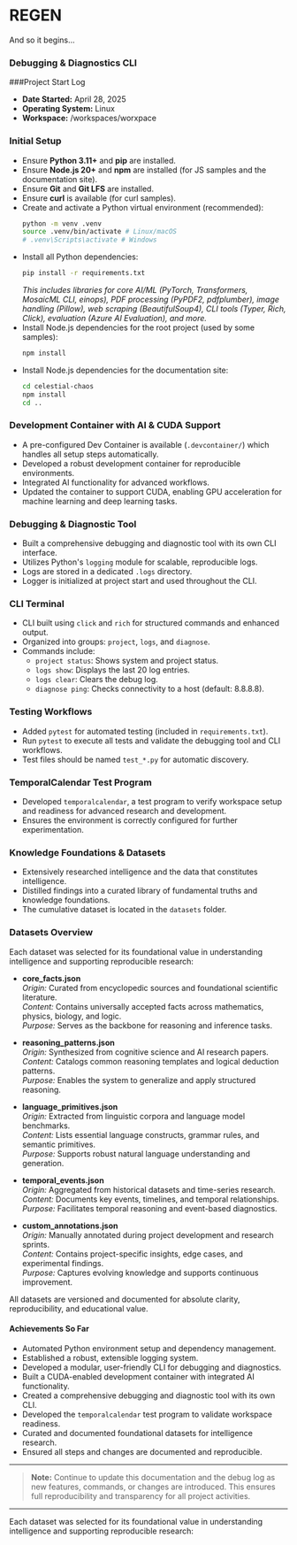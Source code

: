 # REGEN

And so it begins...

### Debugging & Diagnostics CLI

###Project Start Log
- **Date Started:** April 28, 2025
- **Operating System:** Linux
- **Workspace:** /workspaces/worxpace

### Initial Setup
- Ensure **Python 3.11+** and **pip** are installed.
- Ensure **Node.js 20+** and **npm** are installed (for JS samples and the documentation site).
- Ensure **Git** and **Git LFS** are installed.
- Ensure **curl** is available (for curl samples).
- Create and activate a Python virtual environment (recommended):
  ```bash
  python -m venv .venv
  source .venv/bin/activate # Linux/macOS
  # .venv\Scripts\activate # Windows
  ```
- Install all Python dependencies:
  ```bash
  pip install -r requirements.txt
  ```
  *This includes libraries for core AI/ML (PyTorch, Transformers, MosaicML CLI, einops), PDF processing (PyPDF2, pdfplumber), image handling (Pillow), web scraping (BeautifulSoup4), CLI tools (Typer, Rich, Click), evaluation (Azure AI Evaluation), and more.*
- Install Node.js dependencies for the root project (used by some samples):
  ```bash
  npm install
  ```
- Install Node.js dependencies for the documentation site:
  ```bash
  cd celestial-chaos
  npm install
  cd ..
  ```

### Development Container with AI & CUDA Support
- A pre-configured Dev Container is available (`.devcontainer/`) which handles all setup steps automatically.
- Developed a robust development container for reproducible environments.
- Integrated AI functionality for advanced workflows.
- Updated the container to support CUDA, enabling GPU acceleration for machine learning and deep learning tasks.

### Debugging & Diagnostic Tool
- Built a comprehensive debugging and diagnostic tool with its own CLI interface.
- Utilizes Python's `logging` module for scalable, reproducible logs.
- Logs are stored in a dedicated `.logs` directory.
- Logger is initialized at project start and used throughout the CLI.

### CLI Terminal
- CLI built using `click` and `rich` for structured commands and enhanced output.
- Organized into groups: `project`, `logs`, and `diagnose`.
- Commands include:
     - `project status`: Shows system and project status.
     - `logs show`: Displays the last 20 log entries.
     - `logs clear`: Clears the debug log.
     - `diagnose ping`: Checks connectivity to a host (default: 8.8.8.8).

### Testing Workflows
- Added `pytest` for automated testing (included in `requirements.txt`).
- Run `pytest` to execute all tests and validate the debugging tool and CLI workflows.
- Test files should be named `test_*.py` for automatic discovery.

### TemporalCalendar Test Program
- Developed `temporalcalendar`, a test program to verify workspace setup and readiness for advanced research and development.
- Ensures the environment is correctly configured for further experimentation.

### Knowledge Foundations & Datasets
- Extensively researched intelligence and the data that constitutes intelligence.
- Distilled findings into a curated library of fundamental truths and knowledge foundations.
- The cumulative dataset is located in the `datasets` folder.

### Datasets Overview

Each dataset was selected for its foundational value in understanding intelligence and supporting reproducible research:

- **core_facts.json**  
     *Origin:* Curated from encyclopedic sources and foundational scientific literature.  
     *Content:* Contains universally accepted facts across mathematics, physics, biology, and logic.  
     *Purpose:* Serves as the backbone for reasoning and inference tasks.

- **reasoning_patterns.json**  
     *Origin:* Synthesized from cognitive science and AI research papers.  
     *Content:* Catalogs common reasoning templates and logical deduction patterns.  
     *Purpose:* Enables the system to generalize and apply structured reasoning.

- **language_primitives.json**  
     *Origin:* Extracted from linguistic corpora and language model benchmarks.  
     *Content:* Lists essential language constructs, grammar rules, and semantic primitives.  
     *Purpose:* Supports robust natural language understanding and generation.

- **temporal_events.json**  
     *Origin:* Aggregated from historical datasets and time-series research.  
     *Content:* Documents key events, timelines, and temporal relationships.  
     *Purpose:* Facilitates temporal reasoning and event-based diagnostics.

- **custom_annotations.json**  
     *Origin:* Manually annotated during project development and research sprints.  
     *Content:* Contains project-specific insights, edge cases, and experimental findings.  
     *Purpose:* Captures evolving knowledge and supports continuous improvement.

All datasets are versioned and documented for absolute clarity, reproducibility, and educational value.

#### Achievements So Far
- Automated Python environment setup and dependency management.
- Established a robust, extensible logging system.
- Developed a modular, user-friendly CLI for debugging and diagnostics.
- Built a CUDA-enabled development container with integrated AI functionality.
- Created a comprehensive debugging and diagnostic tool with its own CLI.
- Developed the `temporalcalendar` test program to validate workspace readiness.
- Curated and documented foundational datasets for intelligence research.
- Ensured all steps and changes are documented and reproducible.

---

> **Note:** Continue to update this documentation and the debug log as new features, commands, or changes are introduced. This ensures full reproducibility and transparency for all project activities.

---

Each dataset was selected for its foundational value in understanding intelligence and supporting reproducible research:
